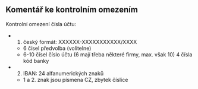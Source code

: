 ## Komentář ke kontrolním omezením

Kontrolní omezení čísla účtu:
- 1. český formát: XXXXXX-XXXXXXXXXXX/XXXX
    - 6 čísel předvolba (volitelne)
    - 6-10 čísel číslo účtu (6 mají třeba některé firmy, max. však 10)
     4 čísla kód banky
- 2. IBAN: 24 alfanumerických znaků
    - 1 a 2. znak jsou písmena CZ, zbytek číslice